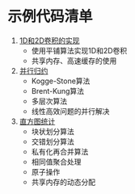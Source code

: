 # 示例代码清单

1. [1D和2D卷积的实现](./convolution.cu)
   - 使用平铺算法实现1D和2D卷积
   - 共享内存、高速缓存的使用
2. [并行归约](./parallel_reducing.cu)
   - Kogge-Stone算法
   - Brent-Kung算法
   - 多层次算法
   - 线性高效问题的并行解决
3. [直方图统计](./histogram.cu)
   - 块状划分算法
   - 交错划分算法
   - 私有化再合并算法
   - 相同值聚合处理
   - 原子操作
   - 共享内存的动态分配